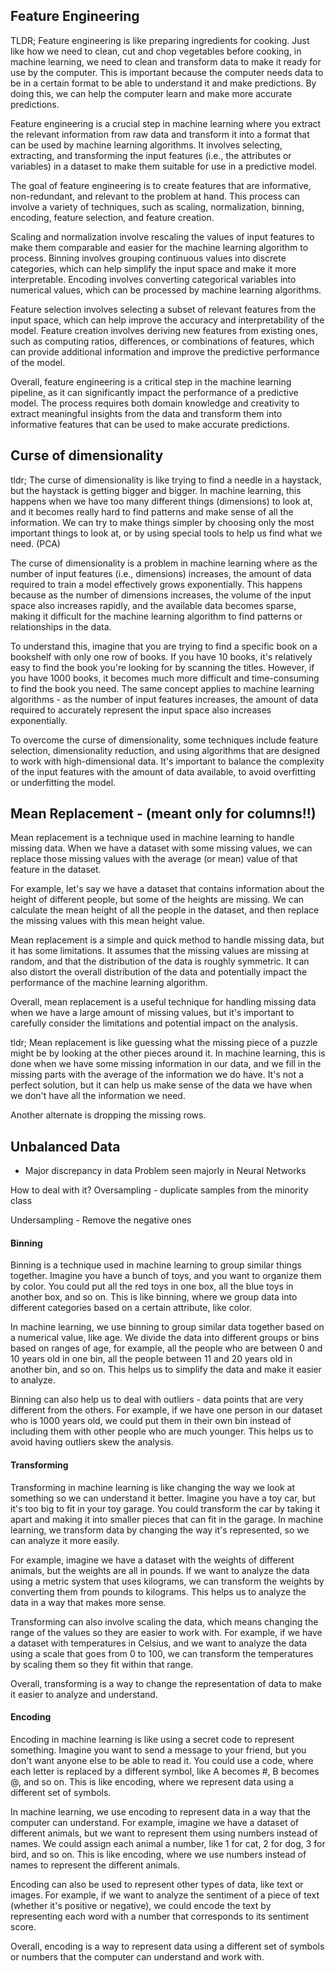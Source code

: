 ## Feature Engineering

TLDR; 
Feature engineering is like preparing ingredients for cooking. Just like how we need to clean, cut and chop vegetables before cooking, in machine learning, we need to clean and transform data to make it ready for use by the computer. This is important because the computer needs data to be in a certain format to be able to understand it and make predictions. By doing this, we can help the computer learn and make more accurate predictions.


Feature engineering is a crucial step in machine learning where you extract the relevant information from raw data and transform it into a format that can be used by machine learning algorithms. It involves selecting, extracting, and transforming the input features (i.e., the attributes or variables) in a dataset to make them suitable for use in a predictive model.

The goal of feature engineering is to create features that are informative, non-redundant, and relevant to the problem at hand. This process can involve a variety of techniques, such as scaling, normalization, binning, encoding, feature selection, and feature creation.

Scaling and normalization involve rescaling the values of input features to make them comparable and easier for the machine learning algorithm to process. Binning involves grouping continuous values into discrete categories, which can help simplify the input space and make it more interpretable. Encoding involves converting categorical variables into numerical values, which can be processed by machine learning algorithms.

Feature selection involves selecting a subset of relevant features from the input space, which can help improve the accuracy and interpretability of the model. Feature creation involves deriving new features from existing ones, such as computing ratios, differences, or combinations of features, which can provide additional information and improve the predictive performance of the model.

Overall, feature engineering is a critical step in the machine learning pipeline, as it can significantly impact the performance of a predictive model. The process requires both domain knowledge and creativity to extract meaningful insights from the data and transform them into informative features that can be used to make accurate predictions.


## Curse of dimensionality

tldr; The curse of dimensionality is like trying to find a needle in a haystack, but the haystack is getting bigger and bigger. In machine learning, this happens when we have too many different things (dimensions) to look at, and it becomes really hard to find patterns and make sense of all the information. We can try to make things simpler by choosing only the most important things to look at, or by using special tools to help us find what we need. (PCA)



The curse of dimensionality is a problem in machine learning where as the number of input features (i.e., dimensions) increases, the amount of data required to train a model effectively grows exponentially. This happens because as the number of dimensions increases, the volume of the input space also increases rapidly, and the available data becomes sparse, making it difficult for the machine learning algorithm to find patterns or relationships in the data.

To understand this, imagine that you are trying to find a specific book on a bookshelf with only one row of books. If you have 10 books, it's relatively easy to find the book you're looking for by scanning the titles. However, if you have 1000 books, it becomes much more difficult and time-consuming to find the book you need. The same concept applies to machine learning algorithms - as the number of input features increases, the amount of data required to accurately represent the input space also increases exponentially.

To overcome the curse of dimensionality, some techniques include feature selection, dimensionality reduction, and using algorithms that are designed to work with high-dimensional data. It's important to balance the complexity of the input features with the amount of data available, to avoid overfitting or underfitting the model.


## Mean Replacement - (meant only for columns!!)


Mean replacement is a technique used in machine learning to handle missing data. When we have a dataset with some missing values, we can replace those missing values with the average (or mean) value of that feature in the dataset.

For example, let's say we have a dataset that contains information about the height of different people, but some of the heights are missing. We can calculate the mean height of all the people in the dataset, and then replace the missing values with this mean height value.

Mean replacement is a simple and quick method to handle missing data, but it has some limitations. It assumes that the missing values are missing at random, and that the distribution of the data is roughly symmetric. It can also distort the overall distribution of the data and potentially impact the performance of the machine learning algorithm.

Overall, mean replacement is a useful technique for handling missing data when we have a large amount of missing values, but it's important to carefully consider the limitations and potential impact on the analysis.

tldr; Mean replacement is like guessing what the missing piece of a puzzle might be by looking at the other pieces around it. In machine learning, this is done when we have some missing information in our data, and we fill in the missing parts with the average of the information we do have. It's not a perfect solution, but it can help us make sense of the data we have when we don't have all the information we need.

Another alternate is dropping the missing rows. 

## Unbalanced Data

- Major discrepancy in data
Problem seen majorly in Neural Networks

How to deal with it?
Oversampling - duplicate samples from the minority class

Undersampling - Remove the negative ones

#### Binning

Binning is a technique used in machine learning to group similar things together. Imagine you have a bunch of toys, and you want to organize them by color. You could put all the red toys in one box, all the blue toys in another box, and so on. This is like binning, where we group data into different categories based on a certain attribute, like color.

In machine learning, we use binning to group similar data together based on a numerical value, like age. We divide the data into different groups or bins based on ranges of age, for example, all the people who are between 0 and 10 years old in one bin, all the people between 11 and 20 years old in another bin, and so on. This helps us to simplify the data and make it easier to analyze.

Binning can also help us to deal with outliers - data points that are very different from the others. For example, if we have one person in our dataset who is 1000 years old, we could put them in their own bin instead of including them with other people who are much younger. This helps us to avoid having outliers skew the analysis.


#### Transforming

Transforming in machine learning is like changing the way we look at something so we can understand it better. Imagine you have a toy car, but it's too big to fit in your toy garage. You could transform the car by taking it apart and making it into smaller pieces that can fit in the garage. In machine learning, we transform data by changing the way it's represented, so we can analyze it more easily.

For example, imagine we have a dataset with the weights of different animals, but the weights are all in pounds. If we want to analyze the data using a metric system that uses kilograms, we can transform the weights by converting them from pounds to kilograms. This helps us to analyze the data in a way that makes more sense.

Transforming can also involve scaling the data, which means changing the range of the values so they are easier to work with. For example, if we have a dataset with temperatures in Celsius, and we want to analyze the data using a scale that goes from 0 to 100, we can transform the temperatures by scaling them so they fit within that range.

Overall, transforming is a way to change the representation of data to make it easier to analyze and understand.


#### Encoding

Encoding in machine learning is like using a secret code to represent something. Imagine you want to send a message to your friend, but you don't want anyone else to be able to read it. You could use a code, where each letter is replaced by a different symbol, like A becomes #, B becomes @, and so on. This is like encoding, where we represent data using a different set of symbols.

In machine learning, we use encoding to represent data in a way that the computer can understand. For example, imagine we have a dataset of different animals, but we want to represent them using numbers instead of names. We could assign each animal a number, like 1 for cat, 2 for dog, 3 for bird, and so on. This is like encoding, where we use numbers instead of names to represent the different animals.

Encoding can also be used to represent other types of data, like text or images. For example, if we want to analyze the sentiment of a piece of text (whether it's positive or negative), we could encode the text by representing each word with a number that corresponds to its sentiment score.

Overall, encoding is a way to represent data using a different set of symbols or numbers that the computer can understand and work with.